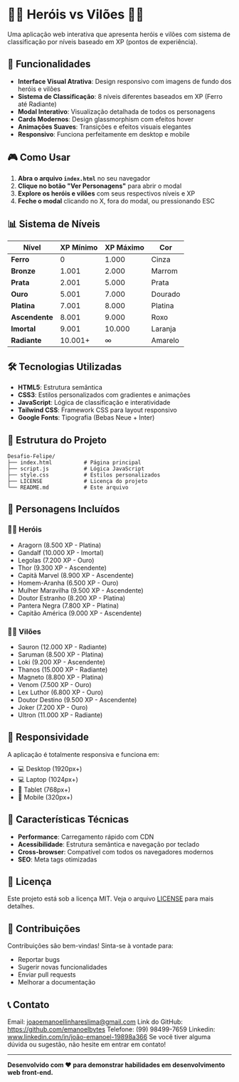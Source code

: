 # 🦸‍♂️ Heróis vs Vilões 🦹‍♂️

Uma aplicação web interativa que apresenta heróis e vilões com sistema de classificação por níveis baseado em XP (pontos de experiência).

## 🚀 Funcionalidades

- **Interface Visual Atrativa**: Design responsivo com imagens de fundo dos heróis e vilões
- **Sistema de Classificação**: 8 níveis diferentes baseados em XP (Ferro até Radiante)
- **Modal Interativo**: Visualização detalhada de todos os personagens
- **Cards Modernos**: Design glassmorphism com efeitos hover
- **Animações Suaves**: Transições e efeitos visuais elegantes
- **Responsivo**: Funciona perfeitamente em desktop e mobile

## 🎮 Como Usar

1. **Abra o arquivo `index.html`** no seu navegador
2. **Clique no botão "Ver Personagens"** para abrir o modal
3. **Explore os heróis e vilões** com seus respectivos níveis e XP
4. **Feche o modal** clicando no X, fora do modal, ou pressionando ESC

## 📊 Sistema de Níveis

| Nível | XP Mínimo | XP Máximo | Cor |
|-------|-----------|-----------|-----|
| **Ferro** | 0 | 1.000 | Cinza |
| **Bronze** | 1.001 | 2.000 | Marrom |
| **Prata** | 2.001 | 5.000 | Prata |
| **Ouro** | 5.001 | 7.000 | Dourado |
| **Platina** | 7.001 | 8.000 | Platina |
| **Ascendente** | 8.001 | 9.000 | Roxo |
| **Imortal** | 9.001 | 10.000 | Laranja |
| **Radiante** | 10.001+ | ∞ | Amarelo |

## 🛠️ Tecnologias Utilizadas

- **HTML5**: Estrutura semântica
- **CSS3**: Estilos personalizados com gradientes e animações
- **JavaScript**: Lógica de classificação e interatividade
- **Tailwind CSS**: Framework CSS para layout responsivo
- **Google Fonts**: Tipografia (Bebas Neue + Inter)

## 📁 Estrutura do Projeto

```
Desafio-Felipe/
├── index.html          # Página principal
├── script.js           # Lógica JavaScript
├── style.css           # Estilos personalizados
├── LICENSE             # Licença do projeto
└── README.md           # Este arquivo
```

## 🎨 Personagens Incluídos

### 🦸‍♂️ Heróis
- Aragorn (8.500 XP - Platina)
- Gandalf (10.000 XP - Imortal)
- Legolas (7.200 XP - Ouro)
- Thor (9.300 XP - Ascendente)
- Capitã Marvel (8.900 XP - Ascendente)
- Homem-Aranha (6.500 XP - Ouro)
- Mulher Maravilha (9.500 XP - Ascendente)
- Doutor Estranho (8.200 XP - Platina)
- Pantera Negra (7.800 XP - Platina)
- Capitão América (9.000 XP - Ascendente)

### 🦹‍♂️ Vilões
- Sauron (12.000 XP - Radiante)
- Saruman (8.500 XP - Platina)
- Loki (9.200 XP - Ascendente)
- Thanos (15.000 XP - Radiante)
- Magneto (8.800 XP - Platina)
- Venom (7.500 XP - Ouro)
- Lex Luthor (6.800 XP - Ouro)
- Doutor Destino (9.500 XP - Ascendente)
- Joker (7.200 XP - Ouro)
- Ultron (11.000 XP - Radiante)


## 📱 Responsividade

A aplicação é totalmente responsiva e funciona em:
- 💻 Desktop (1920px+)
- 💻 Laptop (1024px+)
- 📱 Tablet (768px+)
- 📱 Mobile (320px+)

## 🎯 Características Técnicas

- **Performance**: Carregamento rápido com CDN
- **Acessibilidade**: Estrutura semântica e navegação por teclado
- **Cross-browser**: Compatível com todos os navegadores modernos
- **SEO**: Meta tags otimizadas

## 📄 Licença

Este projeto está sob a licença MIT. Veja o arquivo [LICENSE](LICENSE) para mais detalhes.

## 🤝 Contribuições

Contribuições são bem-vindas! Sinta-se à vontade para:
- Reportar bugs
- Sugerir novas funcionalidades
- Enviar pull requests
- Melhorar a documentação

## 📞 Contato
Email: joaoemanoellinhareslima@gmail.com
Link do GitHub: https://github.com/emanoelbytes
Telefone: (99) 98499-7659
Linkedin: www.linkedin.com/in/joão-emanoel-19898a366 
Se você tiver alguma dúvida ou sugestão, não hesite em entrar em contato!

---

**Desenvolvido com ❤️ para demonstrar habilidades em desenvolvimento web front-end.**
